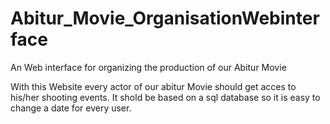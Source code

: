 # Abitur_Movie_OrganisationWebinterface
An Web interface for organizing the production of our Abitur Movie

With this Website every actor of our abitur Movie should get acces to his/her shooting events.
It shold be based on a sql database so it is easy to change a date for every user.
